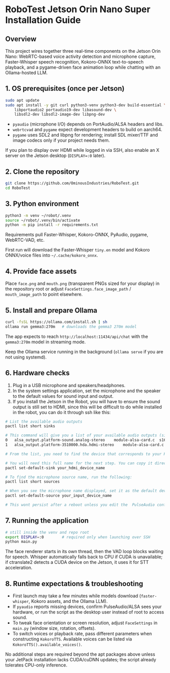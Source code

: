 # RoboTest Jetson Orin Nano Super Installation Guide

## Overview
This project wires together three real-time components on the Jetson Orin Nano: WebRTC-based voice activity detection and microphone capture, Faster-Whisper speech recognition, Kokoro-ONNX text-to-speech playback, and a pygame-driven face animation loop while chatting with an Ollama-hosted LLM.

## 1. OS prerequisites (once per Jetson)
```bash
sudo apt update
sudo apt install -y git curl python3-venv python3-dev build-essential \
    libportaudio2 portaudio19-dev libasound-dev \
    libsdl2-dev libsdl2-image-dev libpng-dev
```
- `pyaudio` (microphone I/O) depends on PortAudio/ALSA headers and libs.
- `webrtcvad` and `pygame` expect development headers to build on aarch64.
- `pygame` uses SDL2 and libpng for rendering; install SDL mixer/TTF and image codecs only if your project needs them.

If you plan to display over HDMI while logged in via SSH, also enable an X server on the Jetson desktop (`DISPLAY=:0` later).

## 2. Clone the repository
```bash
git clone https://github.com/OminousIndustries/RoboTest.git
cd RoboTest
```

## 3. Python environment
```bash
python3 -m venv ~/robot/.venv
source ~/robot/.venv/bin/activate
python -m pip install -r requirements.txt
```
Requirements pull Faster-Whisper, Kokoro-ONNX, PyAudio, pygame, WebRTC-VAD, etc.

First run will download the Faster-Whisper `tiny.en` model and Kokoro ONNX/voice files into `~/.cache/kokoro_onnx`.

## 4. Provide face assets
Place `face.png` and `mouth.png` (transparent PNGs sized for your display) in the repository root or adjust `FaceSettings.face_image_path` / `mouth_image_path` to point elsewhere.

## 5. Install and prepare Ollama
```bash
curl -fsSL https://ollama.com/install.sh | sh
ollama run gemma3:270m   # downloads the gemma3 270m model
```
The app expects to reach `http://localhost:11434/api/chat` with the `gemma3:270m` model in streaming mode.

Keep the Ollama service running in the background (`ollama serve` if you are not using systemd).

## 6. Hardware checks
1. Plug in a USB microphone and speakers/headphones.
2. In the system settings application, set the microphone and the speaker to the default values for sound input and output.
3. If you install the Jetson in the Robot, you will have to ensure the sound output is still set to HDMI, since this will be difficult to do while installed in the robot, you can do it through ssh like this:
```bash
# List the available audio outputs
pactl list short sinks

# This command will give you a list of your available audio outputs (sinks). The output will look something like this:
0	alsa_output.platform-sound.analog-stereo	module-alsa-card.c	s16le 2ch 44100Hz	SUSPENDED
1	alsa_output.platform-3510000.hda.hdmi-stereo	module-alsa-card.c	s16le 2ch 44100Hz	SUSPENDED

# From the list, you need to find the device that corresponds to your HDMI output. Look for a name that includes "hdmi". In the example above, the HDMI output is the second one.

# You will need this full name for the next step. You can copy it directly from your terminal.
pactl set-default-sink your_hdmi_device_name

# To find the microphone source name, run the following:
pactl list short sources

# When you see the microphone name displayed, set it as the default device: 
pactl set-default-source your_input_device_name

# This wont persist after a reboot unless you edit the  PulseAudio configuration file.
```

## 7. Running the application
```bash
# still inside the venv and repo root
export DISPLAY=:0        # required only when launching over SSH
python main.py
```
The face renderer starts in its own thread, then the VAD loop blocks waiting for speech. Whisper automatically falls back to CPU if CUDA is unavailable; if ctranslate2 detects a CUDA device on the Jetson, it uses it for STT acceleration.

## 8. Runtime expectations & troubleshooting
- First launch may take a few minutes while models download (`faster-whisper`, Kokoro assets, and the Ollama LLM).
- If `pyaudio` reports missing devices, confirm PulseAudio/ALSA sees your hardware, or run the script as the desktop user instead of root to access sound.
- To tweak face orientation or screen resolution, adjust `FaceSettings` in `main.py` (window size, rotation, offsets).
- To switch voices or playback rate, pass different parameters when constructing `KokoroTTS`. Available voices can be listed via `KokoroTTS().available_voices()`.

No additional steps are required beyond the apt packages above unless your JetPack installation lacks CUDA/cuDNN updates; the script already tolerates CPU-only inference.
